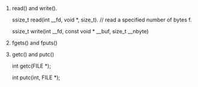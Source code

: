 ## 

1. read() and write().

    ssize_t	read(int __fd, void \*, size_t). // read a specified number of bytes f.
      
    ssize_t write(int __fd, const void * __buf, size_t __nbyte)
      
2. fgets() and fputs()

    
4. getc() and putc()

    int getc(FILE \*);
    
    int putc(int, FILE \*);
